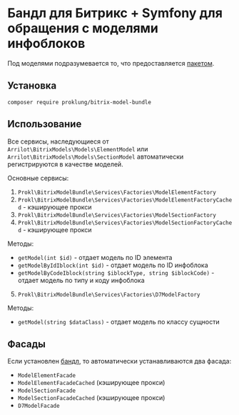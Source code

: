# Бандл для Битрикс + Symfony для обращения с моделями инфоблоков

Под моделями подразумевается то, что предоставляется [пакетом](https://github.com/arrilot/bitrix-models).

## Установка

`composer require proklung/bitrix-model-bundle`

## Использование

Все сервисы, наследующиеся от `Arrilot\BitrixModels\Models\ElementModel` или `Arrilot\BitrixModels\Models\SectionModel`
автоматически регистрируются в качестве моделей.

Основные сервисы:

1) `Prokl\BitrixModelBundle\Services\Factories\ModelElementFactory`
2) `Prokl\BitrixModelBundle\Services\Factories\ModelElementFactoryCached` - кэширующее прокси
3) `Prokl\BitrixModelBundle\Services\Factories\ModelSectionFactory`
4) `Prokl\BitrixModelBundle\Services\Factories\ModelSectionFactoryCached` - кэширующее прокси

Методы:

- `getModel(int $id)` - отдает модель по ID элемента  
- `getModelByIdIblock(int $id)` - отдает модель по ID инфоблока  
- `getModelByCodeIblock(string $iblockType, string $iblockCode)` - отдает модель по типу и коду инфоблока  

5) `Prokl\BitrixModelBundle\Services\Factories\D7ModelFactory`

Методы:

- `getModel(string $dataClass)` - отдает модель по классу сущности  

## Фасады

Если установлен [бандл](https://github.com/ProklUng/facade.bundle), то автоматически устанавливаются два фасада:

- `ModelElementFacade`
- `ModelElementFacadeCached` (кэширующее прокси)
- `ModelSectionFacade`
- `ModelSectionFacadeCached` (кэширующее прокси)
- `D7ModelFacade`

